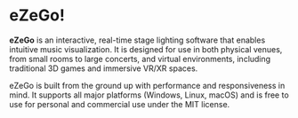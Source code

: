 # eZeGo!


**eZeGo** is an interactive, real-time stage lighting software that enables intuitive music visualization. It is designed for use in both physical venues, from small rooms to large concerts, and virtual environments, including traditional 3D games and immersive VR/XR spaces.

eZeGo is built from the ground up with performance and responsiveness in mind. It supports all major platforms (Windows, Linux, macOS) and is free to use for personal and commercial use under the MIT license. 